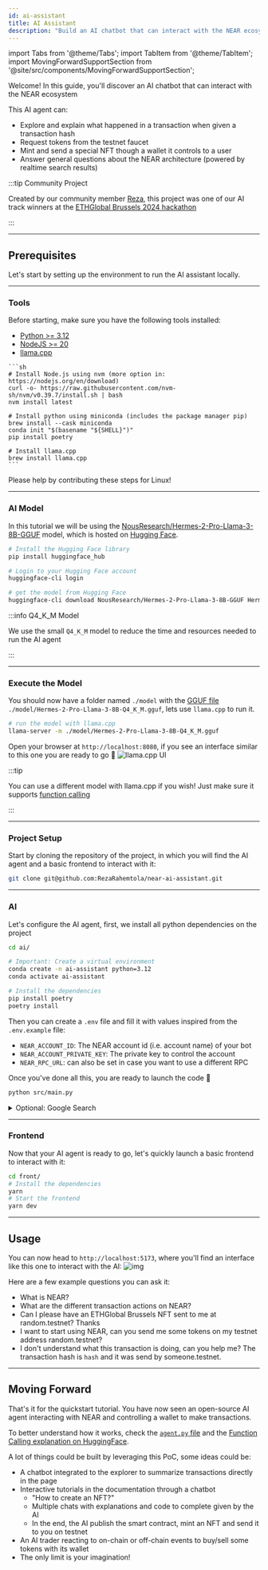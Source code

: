 ```yaml
---
id: ai-assistant
title: AI Assistant
description: "Build an AI chatbot that can interact with the NEAR ecosystem, explore transactions, mint NFTs, request faucet tokens, and answer questions about NEAR architecture."
---
```

import Tabs from '@theme/Tabs';
import TabItem from '@theme/TabItem';
import MovingForwardSupportSection from '@site/src/components/MovingForwardSupportSection';

Welcome! In this guide, you'll discover an AI chatbot that can interact with the NEAR ecosystem

This AI agent can:

- Explore and explain what happened in a transaction when given a transaction hash
- Request tokens from the testnet faucet
- Mint and send a special NFT though a wallet it controls to a user
- Answer general questions about the NEAR architecture (powered by realtime search results)

:::tip Community Project 

Created by our community member [Reza](https://x.com/RezaRahemtola), this project was one of our AI track winners at the [ETHGlobal Brussels 2024 hackathon](https://ethglobal.com/events/brussels) 

:::

---

## Prerequisites

Let's start by setting up the environment to run the AI assistant locally.

<hr class="subsection" />

### Tools
Before starting, make sure you have the following tools installed:

- [Python >= 3.12](https://www.python.org/downloads/)
- [NodeJS >= 20](https://nodejs.org/en)
- [llama.cpp](https://github.com/ggerganov/llama.cpp)

<Tabs>
  <TabItem value="Mac">
    
    ```sh
    # Install Node.js using nvm (more option in: https://nodejs.org/en/download)
    curl -o- https://raw.githubusercontent.com/nvm-sh/nvm/v0.39.7/install.sh | bash
    nvm install latest

    # Install python using miniconda (includes the package manager pip)
    brew install --cask miniconda
    conda init "$(basename "${SHELL}")"
    pip install poetry

    # Install llama.cpp
    brew install llama.cpp
    ```

  </TabItem>
  <TabItem value="Linux">
    Please help by contributing these steps for Linux!
  </TabItem>

</Tabs>

<hr class="subsection" />

### AI Model
In this tutorial we will be using the [NousResearch/Hermes-2-Pro-Llama-3-8B-GGUF](https://huggingface.co/NousResearch/Hermes-2-Pro-Llama-3-8B-GGUF) model, which is hosted on [Hugging Face](https://huggingface.co/login).

```sh
# Install the Hugging Face library
pip install huggingface_hub

# Login to your Hugging Face account
huggingface-cli login

# get the model from Hugging Face
huggingface-cli download NousResearch/Hermes-2-Pro-Llama-3-8B-GGUF Hermes-2-Pro-Llama-3-8B-Q4_K_M.gguf --local-dir model
```

:::info Q4_K_M Model

We use the small `Q4_K_M` model to reduce the time and resources needed to run the AI agent

:::

<hr class="subsection" />

### Execute the Model
You should now have a folder named `./model` with the [GGUF file](https://huggingface.co/docs/hub/en/gguf) `./model/Hermes-2-Pro-Llama-3-8B-Q4_K_M.gguf`, lets use `llama.cpp` to run it.

```bash
# run the model with llama.cpp
llama-server -m ./model/Hermes-2-Pro-Llama-3-8B-Q4_K_M.gguf
```

Open your browser at `http://localhost:8080`, if you see an interface similar to this one you are ready to go 🚀
![llama.cpp UI](@site/static/assets/docs/ai/llama-cpp.png)

:::tip

You can use a different model with llama.cpp if you wish! Just make sure it supports [function calling](https://docs.mistral.ai/capabilities/function_calling)

:::

---

### Project Setup

Start by cloning the repository of the project, in which you will find the AI agent and a basic frontend to interact with it:

```sh
git clone git@github.com:RezaRahemtola/near-ai-assistant.git
```

<hr class="subsection" />

### AI

Let's configure the AI agent, first, we install all python dependencies on the project 

```sh
cd ai/

# Important: Create a virtual environment
conda create -n ai-assistant python=3.12
conda activate ai-assistant

# Install the dependencies
pip install poetry
poetry install
```

Then you can create a `.env` file and fill it with values inspired from the `.env.example` file:
- `NEAR_ACCOUNT_ID`: The NEAR account id (i.e. account name) of your bot
- `NEAR_ACCOUNT_PRIVATE_KEY`: The private key to control the account
- `NEAR_RPC_URL`: can also be set in case you want to use a different RPC

Once you've done all this, you are ready to launch the code 🚀

```sh
python src/main.py
```

<details> 

<summary> Optional: Google Search </summary>

`OXYLABS_USERNAME` and `OXYLABS_PASSWORD` are API credential used to access an SERP API to search information on Google

</details>

<hr class="subsection" />

### Frontend

Now that your AI agent is ready to go, let's quickly launch a basic frontend to interact with it:

```sh
cd front/
# Install the dependencies
yarn
# Start the frontend
yarn dev
```

----

## Usage

You can now head to `http://localhost:5173`, where you'll find an interface like this one to interact with the AI:
![img](@site/static/assets/docs/ai/ai-assistant.png)

Here are a few example questions you can ask it:
- What is NEAR?
- What are the different transaction actions on NEAR?
- Can I please have an ETHGlobal Brussels NFT sent to me at random.testnet? Thanks
- I want to start using NEAR, can you send me some tokens on my testnet address random.testnet?
- I don't understand what this transaction is doing, can you help me? The transaction hash is `hash` and it was send by someone.testnet.

---

## Moving Forward

That's it for the quickstart tutorial. You have now seen an open-source AI agent interacting with NEAR and controlling a wallet to make transactions.

To better understand how it works, check the [`agent.py` file](https://github.com/RezaRahemtola/near-ai-assistant/blob/main/ai/src/agent/agent.py) and the [Function Calling explanation on HuggingFace](https://huggingface.co/NousResearch/Hermes-2-Pro-Llama-3-8B#prompt-format-for-function-calling).

A lot of things could be built by leveraging this PoC, some ideas could be:
- A chatbot integrated to the explorer to summarize transactions directly in the page
- Interactive tutorials in the documentation through a chatbot
  - "How to create an NFT?"
  - Multiple chats with explanations and code to complete given by the AI
  - In the end, the AI publish the smart contract, mint an NFT and send it to you on testnet
- An AI trader reacting to on-chain or off-chain events to buy/sell some tokens with its wallet
- The only limit is your imagination!

<MovingForwardSupportSection />
